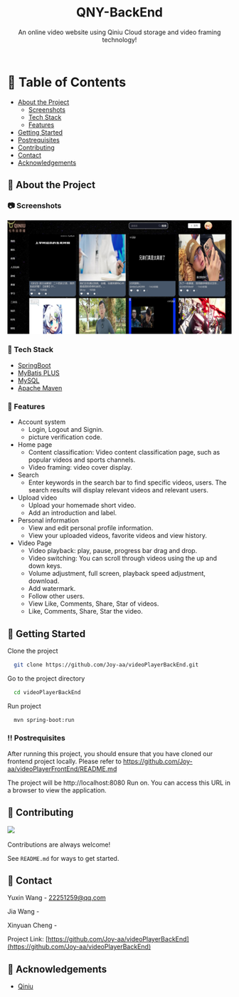 <div align="center">

  <h1>QNY-BackEnd</h1>

  <p>
    An online video website using Qiniu Cloud storage and video framing technology! 
  </p>


<!-- Badges -->

</div>

<br />

<!-- Table of Contents -->
# :notebook_with_decorative_cover: Table of Contents

- [About the Project](#star2-about-the-project)
    * [Screenshots](#camera-screenshots)
    * [Tech Stack](#space_invader-tech-stack)
    * [Features](#dart-features)
- [Getting Started](#toolbox-getting-started)
- [Postrequisites](#bangbang-postrequisites)
- [Contributing](#wave-contributing)
- [Contact](#handshake-contact)
- [Acknowledgements](#gem-acknowledgements)

<!-- About the Project -->
## :star2: About the Project

<!-- Screenshots -->
### :camera: Screenshots

<div align="center"> 
  <img src="src/main/resources/static/head/readmeimg.png" alt="screenshot" />
</div>

<!-- TechStack -->
### :space_invader: Tech Stack

<ul>
  <li><a href="https://spring.io/projects/spring-boot">SpringBoot</a></li>
  <li><a href="https://baomidou.com/">MyBatis PLUS</a></li>
  <li><a href="https://www.mysql.com/cn/">MySQL</a></li>
  <li><a href="https://maven.apache.org/">Apache Maven</a></li>
</ul>

<!-- Features -->
### :dart: Features

- Account system
    * Login, Logout and Signin.
    * picture verification code.
- Home page
    * Content classification: Video content classification page, such as popular videos and sports channels.
    * Video framing: video cover display.
- Search
    * Enter keywords in the search bar to find specific videos, users.
      The search results will display relevant videos and relevant users.
- Upload video
    * Upload your homemade short video.
    * Add an introduction and label.
- Personal information
    * View and edit personal profile information.
    * View your uploaded videos, favorite videos and view history.
- Video Page
    * Video playback: play, pause, progress bar drag and drop.
    * Video switching: You can scroll through videos using the up and down keys.
    * Volume adjustment, full screen, playback speed adjustment, download.
    * Add watermark.
    * Follow other users.
    * View Like, Comments, Share, Star of videos.
    * Like, Comments, Share, Star the video.

<!-- Getting Started -->
## 	:toolbox: Getting Started

Clone the project

```bash
  git clone https://github.com/Joy-aa/videoPlayerBackEnd.git
```

Go to the project directory

```bash
  cd videoPlayerBackEnd
```

Run project

```bash
  mvn spring-boot:run
```

<!-- Postrequisites -->
### :bangbang: Postrequisites

After running this project, you should ensure that you have cloned our frontend project locally.
Please refer to https://github.com/Joy-aa/videoPlayerFrontEnd/README.md

The project will be http://localhost:8080 Run on.
You can access this URL in a browser to view the application.

<!-- Contributing -->
## :wave: Contributing

<a href="https://github.com/Joy-aa/videoPlayerBackEnd/graphs/contributors">
  <img src="https://contrib.rocks/image?repo=Louis3797/awesome-readme-template" />
</a>

Contributions are always welcome!

See `README.md` for ways to get started.

<!-- Contact -->
## :handshake: Contact

Yuxin Wang - 22251259@qq.com

Jia Wang -

Xinyuan Cheng -

Project Link: [https://github.com/Joy-aa/videoPlayerBackEnd](https://github.com/Joy-aa/videoPlayerBackEnd)

<!-- Acknowledgments -->
## :gem: Acknowledgements

- [Qiniu](https://www.qiniu.com/)
